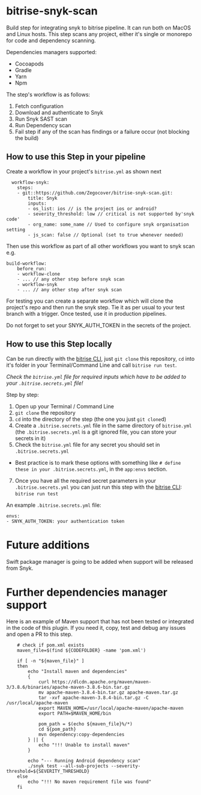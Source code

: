 # bitrise-snyk-scan
Build step for integrating snyk to bitrise pipeline. It can run both on MacOS and Linux hosts. This step scans any project, either it's single or monorepo for code and dependency scanning.

Dependencies managers supported:
- Cocoapods
- Gradle
- Yarn
- Npm

The step's workflow is as follows:
1. Fetch configuration
2. Download and authenticate to Snyk
3. Run Snyk SAST scan
4. Run Dependency scan
5. Fail step if any of the scan has findings or a failure occur (not blocking the build)

## How to use this Step in your pipeline

Create a workflow in your project's `bitrise.yml` as shown next

```
  workflow-snyk:
    steps:
    - git::https://github.com/Zegocover/bitrise-snyk-scan.git: 
        title: Snyk
        inputs:
        - os_list: ios // is the project ios or android?
        - severity_threshold: low // critical is not supported by'snyk code'
        - org_name: some_name // Used to configure snyk organisation setting
        - js_scan: false // Optional (set to true whenever needed) 
```

Then use this workflow as part of all other workflows you want to snyk scan e.g.

```
build-workflow:
    before_run:
    - workflow-clone
    - ... // any other step before snyk scan
    - workflow-snyk
    - ... // any other step after snyk scan
```

For testing you can create a separate workflow which will clone the project's repo and then run the snyk step. Tie it as per usual to your test branch with a trigger. Once tested, use it in production pipelines.

Do not forget to set your SNYK_AUTH_TOKEN in the secrets of the project.


## How to use this Step locally

Can be run directly with the [bitrise CLI](https://github.com/bitrise-io/bitrise),
just `git clone` this repository, `cd` into it's folder in your Terminal/Command Line
and call `bitrise run test`.

*Check the `bitrise.yml` file for required inputs which have to be
added to your `.bitrise.secrets.yml` file!*

Step by step:

1. Open up your Terminal / Command Line
2. `git clone` the repository
3. `cd` into the directory of the step (the one you just `git clone`d)
5. Create a `.bitrise.secrets.yml` file in the same directory of `bitrise.yml`
   (the `.bitrise.secrets.yml` is a git ignored file, you can store your secrets in it)
6. Check the `bitrise.yml` file for any secret you should set in `.bitrise.secrets.yml`
  * Best practice is to mark these options with something like `# define these in your .bitrise.secrets.yml`, in the `app:envs` section.
7. Once you have all the required secret parameters in your `.bitrise.secrets.yml` you can just run this step with the [bitrise CLI](https://github.com/bitrise-io/bitrise): `bitrise run test`

An example `.bitrise.secrets.yml` file:

```
envs:
- SNYK_AUTH_TOKEN: your authentication token
```

# Future additions
Swift package manager is going to be added when support will be released from Snyk.

# Further dependencies manager support

Here is an example of Maven support that has not been tested or integrated in the code of this plugin. If you need it, copy, test and debug any issues and open a PR to this step.

```
    # check if pom.xml exists
    maven_file=$(find ${CODEFOLDER} -name 'pom.xml')

    if [ -n "${maven_file}" ]
    then
        echo "Install maven and dependencies"
        {
            curl https://dlcdn.apache.org/maven/maven-3/3.8.6/binaries/apache-maven-3.8.6-bin.tar.gz
            mv apache-maven-3.8.4-bin.tar.gz apache-maven.tar.gz
            tar -xvf apache-maven-3.8.4-bin.tar.gz -C /usr/local/apache-maven
            export MAVEN_HOME=/usr/local/apache-maven/apache-maven
            export PATH=$MAVEN_HOME/bin 

            pom_path = $(echo ${maven_file}%/*)
            cd ${pom_path}
            mvn dependency:copy-dependencies
        } || {
            echo "!!! Unable to install maven"
        }

        echo "--- Running Android dependency scan"
        ./snyk test --all-sub-projects --severity-threshold=${SEVERITY_THRESHOLD} 
    else
        echo "!!! No maven requirement file was found"
    fi
```


